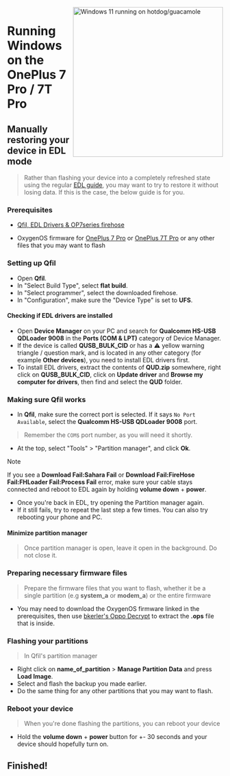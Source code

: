 <img align="right" src="https://github.com/n00b69/woa-op7/blob/main/op7.png" width="350" alt="Windows 11 running on hotdog/guacamole">

# Running Windows on the OnePlus 7 Pro / 7T Pro

## Manually restoring your device in EDL mode
> Rather than flashing your device into a completely refreshed state using the regular [EDL guide](edl.md), you may want to try to restore it without losing data. If this is the case, the below guide is for you.

### Prerequisites
- [Qfil, EDL Drivers & OP7series firehose](https://github.com/n00b69/woa-op7/releases/tag/EDL)

- OxygenOS firmware for [OnePlus 7 Pro](https://onepluscommunityserver.com/list/Unbrick_Tools/OnePlus_7_Pro/Global_GM21AA/R/) or [OnePlus 7T Pro](https://onepluscommunityserver.com/list/Unbrick_Tools/OnePlus_7T_Pro/Global_HD01AA/R/) or any other files that you may want to flash

### Setting up Qfil
- Open **Qfil**.
- In "Select Build Type", select **flat build**.
- In "Select programmer", select the downloaded firehose.
- In "Configuration", make sure the "Device Type" is set to **UFS**.

#### Checking if EDL drivers are installed
- Open **Device Manager** on your PC and search for **Qualcomm HS-USB QDLoader 9008** in the **Ports (COM & LPT)** category of Device Manager.
- If the device is called **QUSB_BULK_CID** or has a ⚠️ yellow warning triangle / question mark, and is located in any other category (for example **Other devices**), you need to install EDL drivers first.
- To install EDL drivers, extract the contents of **QUD.zip** somewhere, right click on **QUSB_BULK_CID**, click on **Update driver** and **Browse my computer for drivers**, then find and select the **QUD** folder.

### Making sure Qfil works
- In **Qfil**, make sure the correct port is selected. If it says `No Port Available`, select the **Qualcomm HS-USB QDLoader 9008** port.
> Remember the `COM$` port number, as you will need it shortly.
- At the top, select "Tools" > "Partition manager", and click **Ok**.
> [!Note]
> If you see a **Download Fail:Sahara Fail** or **Download Fail:FireHose Fail:FHLoader Fail:Process Fail** error, make sure your cable stays connected and reboot to EDL again by holding **volume down** + **power**.
- Once you're back in EDL, try opening the Partition manager again.
- If it still fails, try to repeat the last step a few times. You can also try rebooting your phone and PC.

#### Minimize partition manager
> Once partition manager is open, leave it open in the background. Do not close it.

### Preparing necessary firmware files
> Prepare the firmware files that you want to flash, whether it be a single partition (e.g **system_a** or **modem_a**) or the entire firmware
- You may need to download the OxygenOS firmware linked in the prerequisites, then use [bkerler's Oppo Decrypt](https://github.com/bkerler/oppo_decrypt) to extract the **.ops** file that is inside.

### Flashing your partitions
> In Qfil's partition manager
- Right click on **name_of_partition** > **Manage Partition Data** and press **Load Image**.
- Select and flash the backup you made earlier.
- Do the same thing for any other partitions that you may want to flash.

### Reboot your device
> When you're done flashing the partitions, you can reboot your device
- Hold the **volume down** + **power** button for +- 30 seconds and your device should hopefully turn on.

## Finished!


















